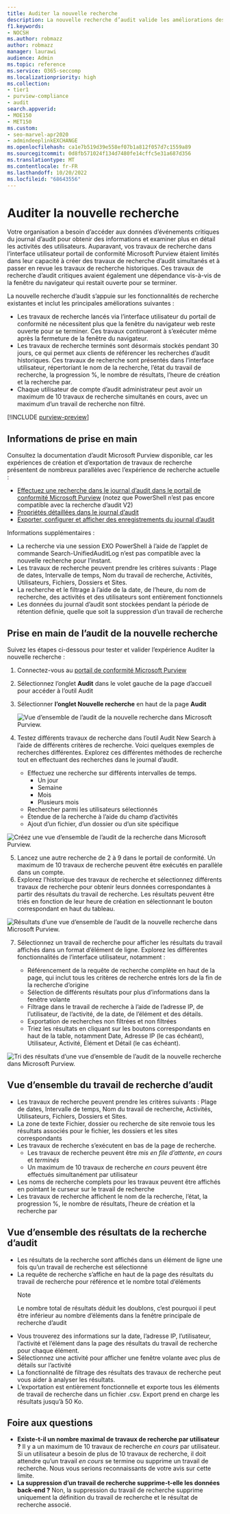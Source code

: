 ```yaml
---
title: Auditer la nouvelle recherche
description: La nouvelle recherche d’audit valide les améliorations des performances, l’exhaustivité et la cohérence des résultats.
f1.keywords:
- NOCSH
ms.author: robmazz
author: robmazz
manager: laurawi
audience: Admin
ms.topic: reference
ms.service: O365-seccomp
ms.localizationpriority: high
ms.collection:
- tier1
- purview-compliance
- audit
search.appverid:
- MOE150
- MET150
ms.custom:
- seo-marvel-apr2020
- admindeeplinkEXCHANGE
ms.openlocfilehash: ca1e7b519d39e558ef07b1a812f057d7c1559a89
ms.sourcegitcommit: 0d8fb571024f134d7480fe14cffc5e31a687d356
ms.translationtype: MT
ms.contentlocale: fr-FR
ms.lasthandoff: 10/20/2022
ms.locfileid: "68643556"
---
```

# <a name="audit-new-search"></a>Auditer la nouvelle recherche

Votre organisation a besoin d’accéder aux données d’événements critiques du journal d’audit pour obtenir des informations et examiner plus en détail les activités des utilisateurs. Auparavant, vos travaux de recherche dans l’interface utilisateur portail de conformité Microsoft Purview étaient limités dans leur capacité à créer des travaux de recherche d’audit simultanés et à passer en revue les travaux de recherche historiques. Ces travaux de recherche d’audit critiques avaient également une dépendance vis-à-vis de la fenêtre du navigateur qui restait ouverte pour se terminer.

La nouvelle recherche d’audit s’appuie sur les fonctionnalités de recherche existantes et inclut les principales améliorations suivantes :

- Les travaux de recherche lancés via l’interface utilisateur du portail de conformité ne nécessitent plus que la fenêtre du navigateur web reste ouverte pour se terminer. Ces travaux continueront à s’exécuter même après la fermeture de la fenêtre du navigateur.
- Les travaux de recherche terminés sont désormais stockés pendant 30 jours, ce qui permet aux clients de référencer les recherches d’audit historiques. Ces travaux de recherche sont présentés dans l’interface utilisateur, répertoriant le nom de la recherche, l’état du travail de recherche, la progression %, le nombre de résultats, l’heure de création et la recherche par.
- Chaque utilisateur de compte d’audit administrateur peut avoir un maximum de 10 travaux de recherche simultanés en cours, avec un maximum d’un travail de recherche non filtré.

[!INCLUDE [purview-preview](../includes/purview-preview.md)]

## <a name="information-to-get-started"></a>Informations de prise en main

Consultez la documentation d’audit Microsoft Purview disponible, car les expériences de création et d’exportation de travaux de recherche présentent de nombreux parallèles avec l’expérience de recherche actuelle :

- [Effectuez une recherche dans le journal d’audit dans le portail de conformité Microsoft Purview](search-the-audit-log-in-security-and-compliance.md) (notez que PowerShell n’est pas encore compatible avec la recherche d’audit V2)
- [Propriétés détaillées dans le journal d’audit](detailed-properties-in-the-office-365-audit-log.md)
- [Exporter, configurer et afficher des enregistrements du journal d’audit](export-view-audit-log-records.md)

Informations supplémentaires :

- La recherche via une session EXO PowerShell à l’aide de l’applet de commande Search-UnifiedAuditLog n’est pas compatible avec la nouvelle recherche pour l’instant.
- Les travaux de recherche peuvent prendre les critères suivants : Plage de dates, Intervalle de temps, Nom du travail de recherche, Activités, Utilisateurs, Fichiers, Dossiers et Sites.
- La recherche et le filtrage à l’aide de la date, de l’heure, du nom de recherche, des activités et des utilisateurs sont entièrement fonctionnels
- Les données du journal d’audit sont stockées pendant la période de rétention définie, quelle que soit la suppression d’un travail de recherche

## <a name="get-started-with-audit-new-search"></a>Prise en main de l’audit de la nouvelle recherche

Suivez les étapes ci-dessous pour tester et valider l’expérience Auditer la nouvelle recherche :

1. Connectez-vous au [portail de conformité Microsoft Purview](https://compliance.microsoft.com)
2. Sélectionnez l’onglet **Audit** dans le volet gauche de la page d’accueil pour accéder à l’outil Audit
3. Sélectionner **l’onglet Nouvelle recherche** en haut de la page **Audit**

      ![Vue d’ensemble de l’audit de la nouvelle recherche dans Microsoft Purview.](../media/audit-search/audit-new-search.png)

4. Testez différents travaux de recherche dans l’outil Audit New Search à l’aide de différents critères de recherche.
Voici quelques exemples de recherches différentes. Explorez ces différentes méthodes de recherche tout en effectuant des recherches dans le journal d’audit.

    - Effectuez une recherche sur différents intervalles de temps.
      - Un jour
      - Semaine
      - Mois
      - Plusieurs mois
    - Rechercher parmi les utilisateurs sélectionnés
    - Étendue de la recherche à l’aide du champ d’activités
    - Ajout d’un fichier, d’un dossier ou d’un site spécifique

  ![Créez une vue d’ensemble de l’audit de la recherche dans Microsoft Purview.](../media/audit-search/audit-new-search-create.png)

5. Lancez une autre recherche de 2 à 9 dans le portail de conformité. Un maximum de 10 travaux de recherche peuvent être exécutés en parallèle dans un compte.
6. Explorez l’historique des travaux de recherche et sélectionnez différents travaux de recherche pour obtenir leurs données correspondantes à partir des résultats du travail de recherche. Les résultats peuvent être triés en fonction de leur heure de création en sélectionnant le bouton correspondant en haut du tableau.

  ![Résultats d’une vue d’ensemble de l’audit de la nouvelle recherche dans Microsoft Purview.](../media/audit-search/audit-new-search-columns.png)

7. Sélectionnez un travail de recherche pour afficher les résultats du travail affichés dans un format d’élément de ligne. Explorez les différentes fonctionnalités de l’interface utilisateur, notamment :

    - Référencement de la requête de recherche complète en haut de la page, qui inclut tous les critères de recherche entrés lors de la fin de la recherche d’origine
    - Sélection de différents résultats pour plus d’informations dans la fenêtre volante
    - Filtrage dans le travail de recherche à l’aide de l’adresse IP, de l’utilisateur, de l’activité, de la date, de l’élément et des détails.
    - Exportation de recherches non filtrées et non filtrées
    - Triez les résultats en cliquant sur les boutons correspondants en haut de la table, notamment Date, Adresse IP (le cas échéant), Utilisateur, Activité, Élément et Détail (le cas échéant).

  ![Tri des résultats d’une vue d’ensemble de l’audit de la nouvelle recherche dans Microsoft Purview.](../media/audit-search/audit-new-search-result-details.png)

## <a name="audit-search-job-overview"></a>Vue d’ensemble du travail de recherche d’audit

- Les travaux de recherche peuvent prendre les critères suivants : Plage de dates, Intervalle de temps, Nom du travail de recherche, Activités, Utilisateurs, Fichiers, Dossiers et Sites.
- La zone de texte Fichier, dossier ou recherche de site renvoie tous les résultats associés pour le fichier, les dossiers et les sites correspondants
- Les travaux de recherche s’exécutent en bas de la page de recherche.
  - Les travaux de recherche peuvent être *mis en file d’attente*, *en cours* et *terminés*
  - Un maximum de 10 travaux de recherche *en cours* peuvent être effectués simultanément par utilisateur
- Les noms de recherche complets pour les travaux peuvent être affichés en pointant le curseur sur le travail de recherche
- Les travaux de recherche affichent le nom de la recherche, l’état, la progression %, le nombre de résultats, l’heure de création et la recherche par

## <a name="audit-search-results-overview"></a>Vue d’ensemble des résultats de la recherche d’audit

- Les résultats de la recherche sont affichés dans un élément de ligne une fois qu’un travail de recherche est sélectionné
- La requête de recherche s’affiche en haut de la page des résultats du travail de recherche pour référence et le nombre total d’éléments
  > [!NOTE]
  > Le nombre total de résultats déduit les doublons, c’est pourquoi il peut être inférieur au nombre d’éléments dans la fenêtre principale de recherche d’audit
- Vous trouverez des informations sur la date, l’adresse IP, l’utilisateur, l’activité et l’élément dans la page des résultats du travail de recherche pour chaque élément.
- Sélectionnez une activité pour afficher une fenêtre volante avec plus de détails sur l’activité
- La fonctionnalité de filtrage des résultats des travaux de recherche peut vous aider à analyser les résultats.
- L’exportation est entièrement fonctionnelle et exporte tous les éléments de travail de recherche dans un fichier .csv. Export prend en charge les résultats jusqu’à 50 Ko.

## <a name="frequently-asked-questions"></a>Foire aux questions

- **Existe-t-il un nombre maximal de travaux de recherche par utilisateur ?**
  Il y a un maximum de 10 travaux de recherche *en cours* par utilisateur. Si un utilisateur a besoin de plus de 10 travaux de recherche, il doit attendre qu’un travail *en cours* se termine ou supprime un travail de recherche. Nous vous serions reconnaissants de votre avis sur cette limite.
- **La suppression d’un travail de recherche supprime-t-elle les données back-end ?**
  Non, la suppression du travail de recherche supprime uniquement la définition du travail de recherche et le résultat de recherche associé.
